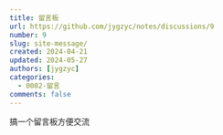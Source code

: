 ```yaml
---
title: 留言板
url: https://github.com/jygzyc/notes/discussions/9
number: 9
slug: site-message/
created: 2024-04-21
updated: 2024-05-27
authors: [jygzyc]
categories: 
  - 0002-留言
comments: false
---
```


搞一个留言板方便交流

